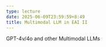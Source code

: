 ```yaml
---
type: lecture
date: 2025-06-09T23:59:59+8:49
title: Multimodal LLM in EAI II
---
```

GPT-4v/4o and other Multimodal LLMs